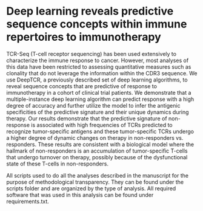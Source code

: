 # Deep learning reveals predictive sequence concepts within immune repertoires to immunotherapy

TCR-Seq (T-cell receptor sequencing) has been used extensively to characterize the immune response to cancer. However, most analyses of this data have been restricted to assessing quantitative measures such as clonality that do not leverage the information within the CDR3 sequence. We use DeepTCR, a previously described set of deep learning algorithms, to reveal sequence concepts that are predictive of response to immunotherapy in a cohort of clinical trial patients. We demonstrate that a multiple-instance deep learning algorithm can predict response with a high degree of accuracy and further utilize the model to infer the antigenic specificities of the predictive signature and their unique dynamics during therapy. Our results demonstrate that the predictive signature of non-response is associated with high frequencies of TCRs predicted to recognize tumor-specific antigens and these tumor-specific TCRs undergo a higher degree of dynamic changes on therapy in non-responders vs. responders. These results are consistent with a biological model where the hallmark of non-responders is an accumulation of tumor-specific T-cells that undergo turnover on therapy, possibly because of the dysfunctional state of these T-cells in non-responders.

 All scripts used to do all the analyses described in the manuscript for the purpose of methodological transparency. They can be found under the scripts folder and are organized by the type of analysis. All required software that was used in this analysis can be found under requirements.txt.
